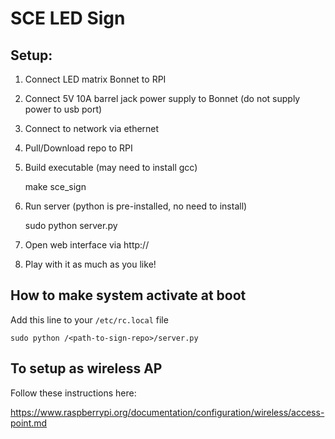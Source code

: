 # SCE LED Sign

## Setup:

1. Connect LED matrix Bonnet to RPI
2. Connect 5V 10A barrel jack power supply to Bonnet (do not supply power to usb port)
3. Connect to network via ethernet
2. Pull/Download repo to RPI
3. Build executable (may need to install gcc)

    make sce_sign

4. Run server (python is pre-installed, no need to install)

    sudo python server.py
   
5. Open web interface via http://<pi-ip-address>
6. Play with it as much as you like!

## How to make system activate at boot

Add this line to your `/etc/rc.local` file

    sudo python /<path-to-sign-repo>/server.py

## To setup as wireless AP

Follow these instructions here: 

https://www.raspberrypi.org/documentation/configuration/wireless/access-point.md
